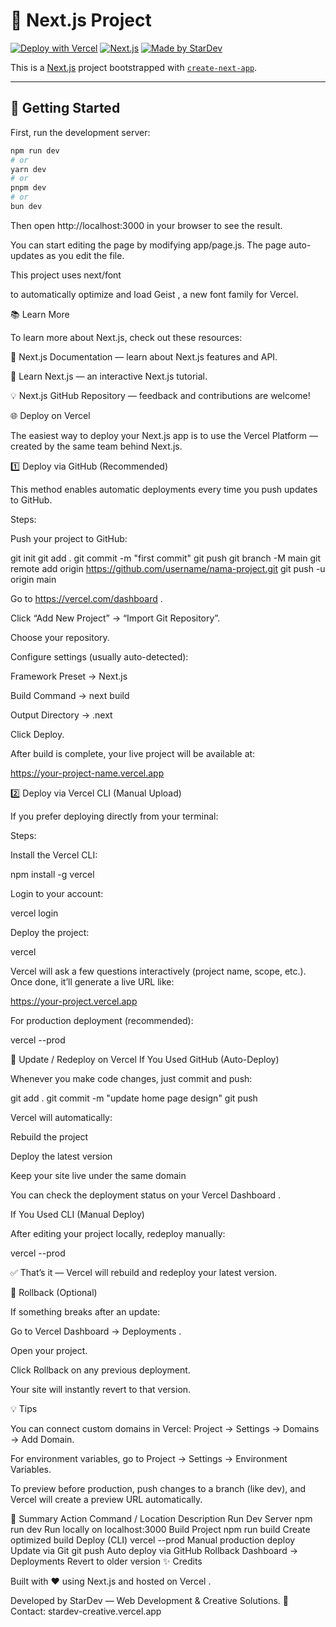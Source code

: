 # 🚀 Next.js Project

[![Deploy with Vercel](https://vercel.com/button)](https://vercel.com/new)
[![Next.js](https://img.shields.io/badge/Next.js-15-black?logo=next.js)](https://nextjs.org/)
[![Made by StarDev](https://img.shields.io/badge/Made%20by-StarDev-blue)](https://vercel.com/)

This is a [Next.js](https://nextjs.org) project bootstrapped with [`create-next-app`](https://github.com/vercel/next.js/tree/canary/packages/create-next-app).

---

## 🧠 Getting Started

First, run the development server:

```bash
npm run dev
# or
yarn dev
# or
pnpm dev
# or
bun dev
```

Then open http://localhost:3000
 in your browser to see the result.

You can start editing the page by modifying app/page.js.
The page auto-updates as you edit the file.

This project uses next/font

to automatically optimize and load Geist
, a new font family for Vercel.

📚 Learn More

To learn more about Next.js, check out these resources:

📘 Next.js Documentation
 — learn about Next.js features and API.

🧩 Learn Next.js
 — an interactive Next.js tutorial.

💡 Next.js GitHub Repository
 — feedback and contributions are welcome!

🌐 Deploy on Vercel

The easiest way to deploy your Next.js app is to use the Vercel Platform
 — created by the same team behind Next.js.

1️⃣ Deploy via GitHub (Recommended)

This method enables automatic deployments every time you push updates to GitHub.

Steps:

Push your project to GitHub:

git init
git add .
git commit -m "first commit"
git push
git branch -M main
git remote add origin https://github.com/username/nama-project.git
git push -u origin main


Go to https://vercel.com/dashboard
.

Click “Add New Project” → “Import Git Repository”.

Choose your repository.

Configure settings (usually auto-detected):

Framework Preset → Next.js

Build Command → next build

Output Directory → .next

Click Deploy.

After build is complete, your live project will be available at:

https://your-project-name.vercel.app

2️⃣ Deploy via Vercel CLI (Manual Upload)

If you prefer deploying directly from your terminal:

Steps:

Install the Vercel CLI:

npm install -g vercel


Login to your account:

vercel login


Deploy the project:

vercel


Vercel will ask a few questions interactively (project name, scope, etc.).
Once done, it’ll generate a live URL like:

https://your-project.vercel.app


For production deployment (recommended):

vercel --prod

🔄 Update / Redeploy on Vercel
If You Used GitHub (Auto-Deploy)

Whenever you make code changes, just commit and push:

git add .
git commit -m "update home page design"
git push


Vercel will automatically:

Rebuild the project

Deploy the latest version

Keep your site live under the same domain

You can check the deployment status on your Vercel Dashboard
.

If You Used CLI (Manual Deploy)

After editing your project locally, redeploy manually:

vercel --prod


✅ That’s it — Vercel will rebuild and redeploy your latest version.

🧩 Rollback (Optional)

If something breaks after an update:

Go to Vercel Dashboard → Deployments
.

Open your project.

Click Rollback on any previous deployment.

Your site will instantly revert to that version.

💡 Tips

You can connect custom domains in Vercel:
Project → Settings → Domains → Add Domain.

For environment variables, go to
Project → Settings → Environment Variables.

To preview before production, push changes to a branch (like dev), and Vercel will create a preview URL automatically.

🧠 Summary
Action	Command / Location	Description
Run Dev Server	npm run dev	Run locally on localhost:3000
Build Project	npm run build	Create optimized build
Deploy (CLI)	vercel --prod	Manual production deploy
Update via Git	git push	Auto deploy via GitHub
Rollback	Dashboard → Deployments	Revert to older version
✨ Credits

Built with ❤️ using Next.js
 and hosted on Vercel
.

Developed by StarDev — Web Development & Creative Solutions.
📩 Contact: stardev-creative.vercel.app
